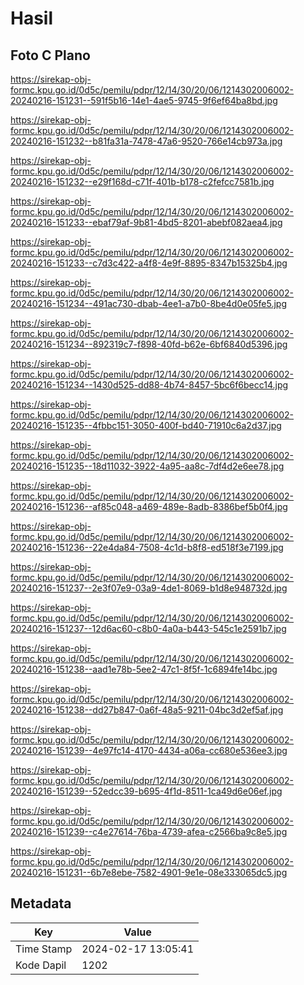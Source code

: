 # Hasil

## Foto C Plano

https://sirekap-obj-formc.kpu.go.id/0d5c/pemilu/pdpr/12/14/30/20/06/1214302006002-20240216-151231--591f5b16-14e1-4ae5-9745-9f6ef64ba8bd.jpg

https://sirekap-obj-formc.kpu.go.id/0d5c/pemilu/pdpr/12/14/30/20/06/1214302006002-20240216-151232--b81fa31a-7478-47a6-9520-766e14cb973a.jpg

https://sirekap-obj-formc.kpu.go.id/0d5c/pemilu/pdpr/12/14/30/20/06/1214302006002-20240216-151232--e29f168d-c71f-401b-b178-c2fefcc7581b.jpg

https://sirekap-obj-formc.kpu.go.id/0d5c/pemilu/pdpr/12/14/30/20/06/1214302006002-20240216-151233--ebaf79af-9b81-4bd5-8201-abebf082aea4.jpg

https://sirekap-obj-formc.kpu.go.id/0d5c/pemilu/pdpr/12/14/30/20/06/1214302006002-20240216-151233--c7d3c422-a4f8-4e9f-8895-8347b15325b4.jpg

https://sirekap-obj-formc.kpu.go.id/0d5c/pemilu/pdpr/12/14/30/20/06/1214302006002-20240216-151234--491ac730-dbab-4ee1-a7b0-8be4d0e05fe5.jpg

https://sirekap-obj-formc.kpu.go.id/0d5c/pemilu/pdpr/12/14/30/20/06/1214302006002-20240216-151234--892319c7-f898-40fd-b62e-6bf6840d5396.jpg

https://sirekap-obj-formc.kpu.go.id/0d5c/pemilu/pdpr/12/14/30/20/06/1214302006002-20240216-151234--1430d525-dd88-4b74-8457-5bc6f6becc14.jpg

https://sirekap-obj-formc.kpu.go.id/0d5c/pemilu/pdpr/12/14/30/20/06/1214302006002-20240216-151235--4fbbc151-3050-400f-bd40-71910c6a2d37.jpg

https://sirekap-obj-formc.kpu.go.id/0d5c/pemilu/pdpr/12/14/30/20/06/1214302006002-20240216-151235--18d11032-3922-4a95-aa8c-7df4d2e6ee78.jpg

https://sirekap-obj-formc.kpu.go.id/0d5c/pemilu/pdpr/12/14/30/20/06/1214302006002-20240216-151236--af85c048-a469-489e-8adb-8386bef5b0f4.jpg

https://sirekap-obj-formc.kpu.go.id/0d5c/pemilu/pdpr/12/14/30/20/06/1214302006002-20240216-151236--22e4da84-7508-4c1d-b8f8-ed518f3e7199.jpg

https://sirekap-obj-formc.kpu.go.id/0d5c/pemilu/pdpr/12/14/30/20/06/1214302006002-20240216-151237--2e3f07e9-03a9-4de1-8069-b1d8e948732d.jpg

https://sirekap-obj-formc.kpu.go.id/0d5c/pemilu/pdpr/12/14/30/20/06/1214302006002-20240216-151237--12d6ac60-c8b0-4a0a-b443-545c1e2591b7.jpg

https://sirekap-obj-formc.kpu.go.id/0d5c/pemilu/pdpr/12/14/30/20/06/1214302006002-20240216-151238--aad1e78b-5ee2-47c1-8f5f-1c6894fe14bc.jpg

https://sirekap-obj-formc.kpu.go.id/0d5c/pemilu/pdpr/12/14/30/20/06/1214302006002-20240216-151238--dd27b847-0a6f-48a5-9211-04bc3d2ef5af.jpg

https://sirekap-obj-formc.kpu.go.id/0d5c/pemilu/pdpr/12/14/30/20/06/1214302006002-20240216-151239--4e97fc14-4170-4434-a06a-cc680e536ee3.jpg

https://sirekap-obj-formc.kpu.go.id/0d5c/pemilu/pdpr/12/14/30/20/06/1214302006002-20240216-151239--52edcc39-b695-4f1d-8511-1ca49d6e06ef.jpg

https://sirekap-obj-formc.kpu.go.id/0d5c/pemilu/pdpr/12/14/30/20/06/1214302006002-20240216-151239--c4e27614-76ba-4739-afea-c2566ba9c8e5.jpg

https://sirekap-obj-formc.kpu.go.id/0d5c/pemilu/pdpr/12/14/30/20/06/1214302006002-20240216-151231--6b7e8ebe-7582-4901-9e1e-08e333065dc5.jpg


## Metadata

| Key        | Value               |
| ---------- | ------------------- |
| Time Stamp | 2024-02-17 13:05:41 |
| Kode Dapil | 1202                |



